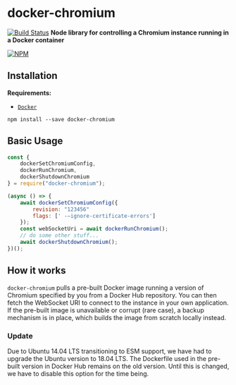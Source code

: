 # docker-chromium

[![Build Status](https://travis-ci.org/gidztech/docker-chromium.svg?branch=master)](https://travis-ci.org/gidztech/docker-chromium)
**Node library for controlling a Chromium instance running in a Docker container**

[![NPM](https://nodei.co/npm/docker-chromium.png)](https://www.npmjs.com/package/docker-chromium)

## Installation

**Requirements:**

-   [`Docker`](https://docs.docker.com/install/)

```
npm install --save docker-chromium
```

## Basic Usage

```javascript
const {
    dockerSetChromiumConfig,
    dockerRunChromium,
    dockerShutdownChromium
} = require("docker-chromium");

(async () => {
    await dockerSetChromiumConfig({
        revision: "123456"
        flags: [' -–ignore-certificate-errors']
    });
    const webSocketUri = await dockerRunChromium();
    // do some other stuff...
    await dockerShutdownChromium();
})();
```

## How it works

`docker-chromium` pulls a pre-built Docker image running a version of Chromium specified by you from a Docker Hub repository. You can then fetch the WebSocket URI to connect to the instance in your own application. If the pre-built image is unavailable or corrupt (rare case), a backup mechanism is in place, which builds the image from scratch locally instead.

### Update

Due to Ubuntu 14.04 LTS transitioning to ESM support, we have had to upgrade the Ubuntu version to 18.04 LTS. The Dockerfile used in the pre-built version in Docker Hub remains on the old version. Until this is changed, we have to disable this option for the time being.
